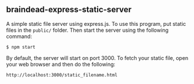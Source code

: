 ## braindead-express-static-server

A simple static file server using express.js. To use this program, put static
files in the `public/` folder. Then start the server using the following command:

`$ npm start`

By default, the server will start on port 3000. To fetch your static file, open
your web browser and then do the following:

`http://localhost:3000/static_filename.html`
